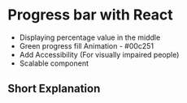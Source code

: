 # Progress bar with React

- Displaying percentage value in the middle 
- Green progress fill Animation - #00c251
- Add Accessibility (For visually impaired people)
- Scalable component 

## Short Explanation


